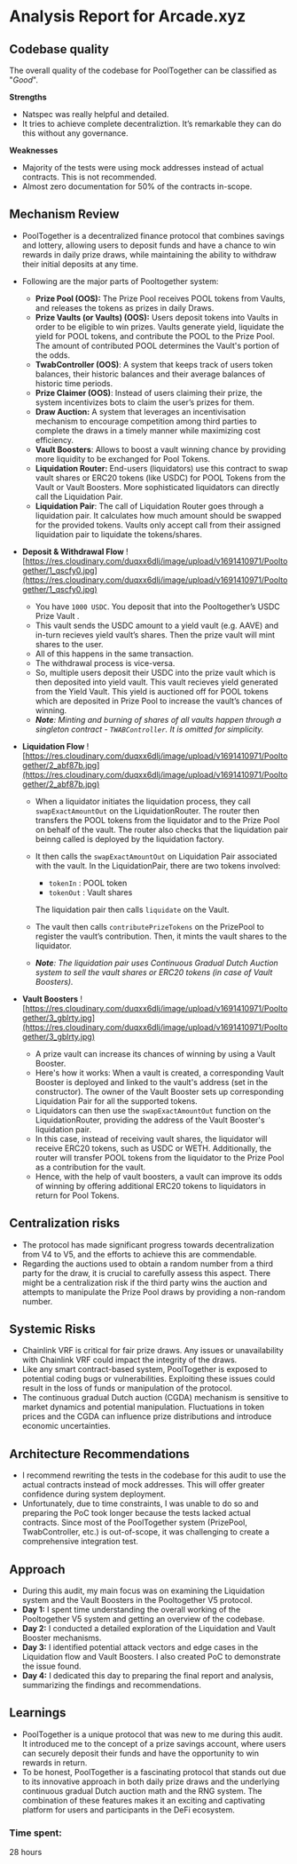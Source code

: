 # Analysis Report for Arcade.xyz

## Codebase quality
The overall quality of the codebase for PoolTogether can be classified as "*Good*".

**Strengths**
- Natspec was really helpful and detailed.
- It tries to achieve complete decentraliztion. It’s remarkable they can do this without any governance.

**Weaknesses**
- Majority of the tests were using mock addresses instead of actual contracts. This is not recommended.
- Almost zero documentation for 50% of the contracts in-scope.

## Mechanism Review

- PoolTogether is a decentralized finance protocol that combines savings and lottery, allowing users to deposit funds and have a chance to win rewards in daily prize draws, while maintaining the ability to withdraw their initial deposits at any time.
- Following are the major parts of Pooltogether system:
    - **Prize Pool (OOS):** The Prize Pool receives POOL tokens from Vaults, and releases the tokens as prizes in daily Draws.
    - **Prize Vaults (or Vaults) (OOS):** Users deposit tokens into Vaults in order to be eligible to win prizes. Vaults generate yield, liquidate the yield for POOL tokens, and contribute the POOL to the Prize Pool. The amount of contributed POOL determines the Vault's portion of the odds.
    - **TwabController (OOS)**: A system that keeps track of users token balances, their historic balances and their average balances of historic time periods.
    - **Prize Claimer (OOS)**: Instead of users claiming their prize, the system incentivizes bots to claim the user’s prizes for them.
    - ****Draw Auction:**** A system that leverages an incentivisation mechanism to encourage competition among third parties to complete the draws in a timely manner while maximizing cost efficiency.
    - **Vault Boosters**: Allows to boost a vault winning chance by providing more liquidity to be exchanged for Pool Tokens.
    - **Liquidation Router:** End-users (liquidators) use this contract to swap vault shares or ERC20 tokens (like USDC) for POOL Tokens from the Vault or Vault Boosters. More sophisticated liquidators can directly call the Liquidation Pair.
    - **Liquidation Pair**: The call of Liquidation Router goes through a liquidation pair. It calculates how much amount should be swapped for the provided tokens. Vaults only accept call from their assigned liquidation pair to liquidate the tokens/shares.
- **Deposit & Withdrawal Flow**
    ![https://res.cloudinary.com/duqxx6dlj/image/upload/v1691410971/Pooltogether/1_qscfy0.jpg](https://res.cloudinary.com/duqxx6dlj/image/upload/v1691410971/Pooltogether/1_qscfy0.jpg)
    
    - You have `1000 USDC`. You deposit that into the Pooltogether’s USDC Prize Vault .
    - This vault sends the USDC amount to a yield vault (e.g. AAVE) and in-turn recieves yield vault’s shares. Then the prize vault will mint shares to the user.
    - All of this happens in the same transaction.
    - The withdrawal process is vice-versa.
    - So, multiple users deposit their USDC into the prize vault which is then deposited into yield vault. This vault recieves yield generated from the Yield Vault. This yield is auctioned off for POOL tokens which are deposited in Prize Pool to increase the vault’s chances of winning.
    - ***Note**: Minting and burning of shares of all vaults happen through a singleton contract - `TWABController`. It is omitted for simplicity.*
- **Liquidation Flow**
    ![https://res.cloudinary.com/duqxx6dlj/image/upload/v1691410971/Pooltogether/2_abf87b.jpg](https://res.cloudinary.com/duqxx6dlj/image/upload/v1691410971/Pooltogether/2_abf87b.jpg)
    
    - When a liquidator initiates the liquidation process, they call `swapExactAmountOut` on the LiquidationRouter. The router then transfers the POOL tokens from the liquidator and to the Prize Pool on behalf of the vault. The router also checks that the liquidation pair beinng called is deployed by the liquidation factory.
    - It then calls the `swapExactAmountOut` on Liquidation Pair associated with the vault. In the LiquidationPair, there are two tokens involved:
        - `tokenIn`  : POOL token
        - `tokenOut` : Vault shares
        
        The liquidation pair then calls `liquidate` on the Vault. 
        
    - The vault then calls `contributePrizeTokens` on the PrizePool to register the vault’s contribution. Then, it mints the vault shares to the liquidator.
    - ***Note**: The liquidation pair uses Continuous Gradual Dutch Auction system to sell the vault shares or ERC20 tokens (in case of Vault Boosters).*
- **Vault Boosters**
    ![https://res.cloudinary.com/duqxx6dlj/image/upload/v1691410971/Pooltogether/3_gblrty.jpg](https://res.cloudinary.com/duqxx6dlj/image/upload/v1691410971/Pooltogether/3_gblrty.jpg)
    
    - A prize vault can increase its chances of winning by using a Vault Booster.
    - Here's how it works: When a vault is created, a corresponding Vault Booster is deployed and linked to the vault's address (set in the constructor). The owner of the Vault Booster sets up corresponding Liquidation Pair for all the supported tokens.
    - Liquidators can then use the `swapExactAmountOut` function on the LiquidationRouter, providing the address of the Vault Booster's liquidation pair.
    - In this case, instead of receiving vault shares, the liquidator will receive ERC20 tokens, such as USDC or WETH. Additionally, the router will transfer POOL tokens from the liquidator to the Prize Pool as a contribution for the vault.
    - Hence, with the help of vault boosters, a vault can improve its odds of winning by offering additional ERC20 tokens to liquidators in return for Pool Tokens.

## Centralization risks
- The protocol has made significant progress towards decentralization from V4 to V5, and the efforts to achieve this are commendable.
- Regarding the auctions used to obtain a random number from a third party for the draw, it is crucial to carefully assess this aspect. There might be a centralization risk if the third party wins the auction and attempts to manipulate the Prize Pool draws by providing a non-random number.

## Systemic Risks
- Chainlink VRF is critical for fair prize draws. Any issues or unavailability with Chainlink VRF could impact the integrity of the draws.
- Like any smart contract-based system, PoolTogether is exposed to potential coding bugs or vulnerabilities. Exploiting these issues could result in the loss of funds or manipulation of the protocol.
- The continuous gradual Dutch auction (CGDA) mechanism is sensitive to market dynamics and potential manipulation. Fluctuations in token prices and the CGDA can influence prize distributions and introduce economic uncertainties.

## Architecture Recommendations
- I recommend rewriting the tests in the codebase for this audit to use the actual contracts instead of mock addresses. This will offer greater confidence during system deployment.
- Unfortunately, due to time constraints, I was unable to do so and preparing the PoC took longer because the tests lacked actual contracts. Since most of the PoolTogether system (PrizePool, TwabController, etc.) is out-of-scope, it was challenging to create a comprehensive integration test.

## Approach
- During this audit, my main focus was on examining the Liquidation system and the Vault Boosters in the Pooltogether V5 protocol.
- **Day 1:** I spent time understanding the overall working of the Pooltogether V5 system and getting an overview of the codebase.
- **Day 2:** I conducted a detailed exploration of the Liquidation and Vault Booster mechanisms.
- **Day 3:** I identified potential attack vectors and edge cases in the Liquidation flow and Vault Boosters. I also created PoC to demonstrate the issue found.
- **Day 4:** I dedicated this day to preparing the final report and analysis, summarizing the findings and recommendations.

## Learnings
- PoolTogether is a unique protocol that was new to me during this audit. It introduced me to the concept of a prize savings account, where users can securely deposit their funds and have the opportunity to win rewards in return.
- To be honest, PoolTogether is a fascinating protocol that stands out due to its innovative approach in both daily prize draws and the underlying continuous gradual Dutch auction math and the RNG system. The combination of these features makes it an exciting and captivating platform for users and participants in the DeFi ecosystem.

### Time spent:
28 hours